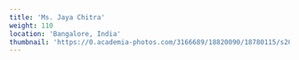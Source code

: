 ```yaml
---
title: 'Ms. Jaya Chitra'
weight: 110
location: 'Bangalore, India'
thumbnail: 'https://0.academia-photos.com/3166689/18820090/18780115/s200_k.kalyanasundaram.jpg'
---
```


